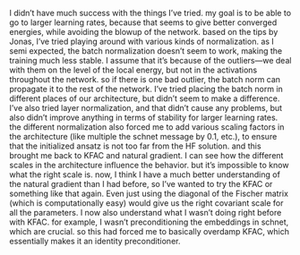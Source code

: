 I didn’t have much success with the things I’ve tried. my goal is to be able to go to larger learning rates, because that seems to give better converged energies, while avoiding the blowup of the network. based on the tips by Jonas, I’ve tried playing around with various kinds of normalization. as I semi expected, the batch normalization doesn’t seem to work, making the training much less stable. I assume that it’s because of the outliers—we deal with them on the level of the local energy, but not in the activations throughout the network. so if there is one bad outlier, the batch norm can propagate it to the rest of the network. I’ve tried placing the batch norm in different places of our architecture, but didn’t seem to make a difference. I’ve also tried layer normalization, and that didn’t cause any problems, but also didn’t improve anything in terms of stability for larger learning rates. the different normalization also forced me to add various scaling factors in the architecture (like multiple the schnet message by 0.1, etc.), to ensure that the initialized ansatz is not too far from the HF solution. and this brought me back to KFAC and natural gradient. I can see how the different scales in the architecture influence the behavior. but it’s impossible to know what the right scale is. now, I think I have a much better understanding of the natural gradient than I had before, so I’ve wanted to try the KFAC or something like that again. Even just using the diagonal of the Fischer matrix (which is computationally easy) would give us the right covariant scale for all the parameters. I now also understand what I wasn’t doing right before with KFAC. for example, I wasn’t preconditioning the embeddings in schnet, which are crucial. so this had forced me to basically overdamp KFAC, which essentially makes it an identity preconditioner.
